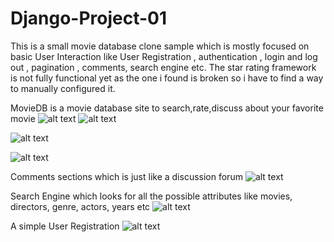 # Django-Project-01
This is a small movie database clone sample which is mostly focused on basic User Interaction like 
User Registration , authentication , login and log out , pagination , comments, search engine etc.
The star rating framework is not fully functional yet as the one i found is broken so i have to find 
a way to manually configured it.

MovieDB is a movie database site to search,rate,discuss about your favorite movie
![alt text](https://drive.google.com/drive/u/0/folders/0By90TWXMUfFEdzhIYlFuRllZN3c)
![alt text](https://drive.google.com/drive/u/0/folders/0By90TWXMUfFEdzhIYlFuRllZN3c)

![alt text](https://drive.google.com/drive/u/0/folders/0By90TWXMUfFEdzhIYlFuRllZN3c)

![alt text](https://drive.google.com/drive/u/0/folders/0By90TWXMUfFEdzhIYlFuRllZN3c)

Comments sections which is just like a discussion forum
![alt text](https://drive.google.com/drive/u/0/folders/0By90TWXMUfFEdzhIYlFuRllZN3c)

Search Engine which looks for all the possible attributes like movies, directors, genre, actors, years etc
![alt text](https://drive.google.com/drive/u/0/folders/0By90TWXMUfFEdzhIYlFuRllZN3c)

A simple User Registration 
![alt text](https://drive.google.com/drive/u/0/folders/0By90TWXMUfFEdzhIYlFuRllZN3c)
